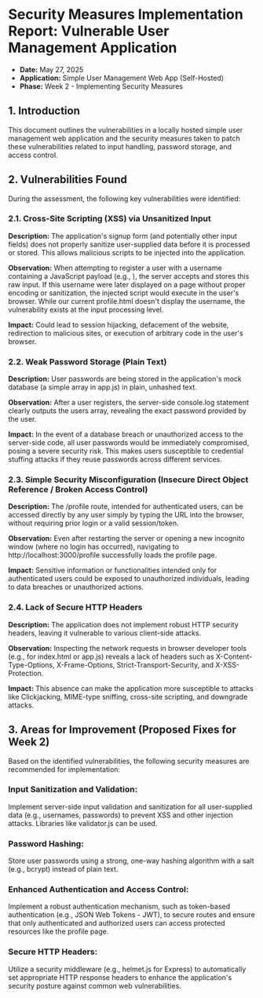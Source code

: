 # Security Measures Implementation Report: Vulnerable User Management Application
- **Date:** May 27, 2025
- **Application:** Simple User Management Web App (Self-Hosted)
- **Phase:** Week 2 - Implementing Security Measures 

## 1. Introduction
This document outlines the vulnerabilities in a locally hosted simple user management web application and the security measures taken to 
 patch these vulnerabilities related to input handling, password storage, and access control.

## 2. Vulnerabilities Found
During the assessment, the following key vulnerabilities were identified:

### 2.1. Cross-Site Scripting (XSS) via Unsanitized Input
**Description:** 
The application's signup form (and potentially other input fields) does not properly sanitize user-supplied data before it is processed or stored. This allows malicious scripts to be injected into the application.

**Observation:** 
When attempting to register a user with a username containing a JavaScript payload (e.g., <script>alert('XSS Vulnerable!');</script>), the server accepts and stores this raw input. If this username were later displayed on a page without proper encoding or sanitization, the injected script would execute in the user's browser. While our current profile.html doesn't display the username, the vulnerability exists at the input processing level.

**Impact:** 
Could lead to session hijacking, defacement of the website, redirection to malicious sites, or execution of arbitrary code in the user's browser.

### 2.2. Weak Password Storage (Plain Text)
**Description:** 
User passwords are being stored in the application's mock database (a simple array in app.js) in plain, unhashed text.

**Observation:** 
After a user registers, the server-side console.log statement clearly outputs the users array, revealing the exact password provided by the user.

**Impact:** 
In the event of a database breach or unauthorized access to the server-side code, all user passwords would be immediately compromised, posing a severe security risk. This makes users susceptible to credential stuffing attacks if they reuse passwords across different services.

### 2.3. Simple Security Misconfiguration (Insecure Direct Object Reference / Broken Access Control)
**Description:** 
The /profile route, intended for authenticated users, can be accessed directly by any user simply by typing the URL into the browser, without requiring prior login or a valid session/token.

**Observation:** 
Even after restarting the server or opening a new incognito window (where no login has occurred), navigating to http://localhost:3000/profile successfully loads the profile page.

**Impact:** 
Sensitive information or functionalities intended only for authenticated users could be exposed to unauthorized individuals, leading to data breaches or unauthorized actions.

### 2.4. Lack of Secure HTTP Headers
**Description:** 
The application does not implement robust HTTP security headers, leaving it vulnerable to various client-side attacks.

**Observation:** 
Inspecting the network requests in browser developer tools (e.g., for index.html or app.js) reveals a lack of headers such as X-Content-Type-Options, X-Frame-Options, Strict-Transport-Security, and X-XSS-Protection.

**Impact:** 
This absence can make the application more susceptible to attacks like Clickjacking, MIME-type sniffing, cross-site scripting, and downgrade attacks.

## 3. Areas for Improvement (Proposed Fixes for Week 2)
Based on the identified vulnerabilities, the following security measures are recommended for implementation:

### Input Sanitization and Validation: 
Implement server-side input validation and sanitization for all user-supplied data (e.g., usernames, passwords) to prevent XSS and other injection attacks. Libraries like validator.js can be used.

### Password Hashing: 
Store user passwords using a strong, one-way hashing algorithm with a salt (e.g., bcrypt) instead of plain text.

### Enhanced Authentication and Access Control: 
Implement a robust authentication mechanism, such as token-based authentication (e.g., JSON Web Tokens - JWT), to secure routes and ensure that only authenticated and authorized users can access protected resources like the profile page.

### Secure HTTP Headers: 
Utilize a security middleware (e.g., helmet.js for Express) to automatically set appropriate HTTP response headers to enhance the application's security posture against common web vulnerabilities.
